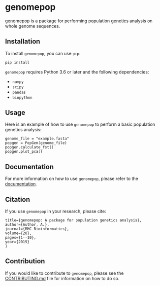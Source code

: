 # genomepop

genomepop is a package for performing population genetics analysis on whole genome sequences.

## Installation

To install `genomepop`, you can use `pip`:

```bash
pip install
```

`genomepop` requires Python 3.6 or later and the following dependencies:
- `numpy`
- `scipy`
- `pandas`
- `biopython`

## Usage
Here is an example of how to use `genomepop` to perform a basic population genetics analysis:


```from genomepop import PopGen
genome_file = "example.fasta"
popgen = PopGen(genome_file)
popgen.calculate_fst()
popgen.plot_pca()
```

## Documentation
For more information on how to use `genomepop`, please refer to the [documentation](https://genomepop.readthedocs.io/).

## Citation
If you use `genomepop` in your research, please cite:

```@article{popgenanalyzer_citation,
title={genomepop: A package for population genetics analysis},
author={Author, A.},
journal={BMC Bioinformatics},
volume={20},
pages={1--10},
year={2019}
}
```

## Contribution
If you would like to contribute to `genomepop`, please see the [CONTRIBUTING.md](CONTRIBUTING.md) file for information on how to do so.
